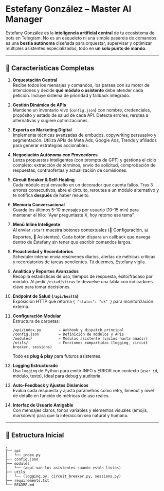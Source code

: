 # Estefany González – Master AI Manager

Estefany González es la **inteligencia artificial central** de tu ecosistema de bots en Telegram. No es un esqueleto ni una simple pasarela de comandos: es una **bestia autónoma** diseñada para orquestar, supervisar y optimizar múltiples asistentes especializados, todo en **un solo punto de mando**.

---

## 🚀 Características Completas

1. **Orquestación Central**  
   Recibe todos los mensajes y comandos, los parsea con su motor de intenciones y decide **qué módulo o asistente** debe atender cada petición. Incluye sistema de prioridad y fallback integrado.

2. **Gestión Dinámica de APIs**  
   Mantiene un inventario vivo (`config.json`) con nombre, credenciales, propósito y estado de salud de cada API. Detecta errores, rerutea a alternativas y sugiere optimizaciones.

3. **Experta en Marketing Digital**  
   Implementa técnicas avanzadas de embudos, copywriting persuasivo y segmentación. Utiliza APIs de Meta Ads, Google Ads, Trends y afiliados para generar estrategias accionables.

4. **Negociación Autónoma con Proveedores**  
   Lanza propuestas inteligentes (con prompts de GPT) y gestiona el ciclo completo: extracción de términos, envío de solicitud, comprobación de respuestas, contraofertas y actualización de comisiones.

5. **Circuit Breaker & Self-Healing**  
   Cada módulo está envuelto en un decorador que cuenta fallos. Tras 3 errores consecutivos, abre el circuito, reroutea a un módulo alternativo y te notifica **después** de haber resuelto.

6. **Memoria Conversacional**  
   Guarda los últimos 5–10 mensajes por usuario (10–15 min) para mantener el hilo: “Ayer preguntaste X, hoy retomo ese tema”.

7. **Menú Inline Inteligente**  
   Al enviar `/start` muestra botones contextuales (🔧 Configuración, 📊 Reportes, 🤖 Asistentes). Cada botón dispara un callback que navega dentro de Estefany sin tener que escribir comandos largos.

8. **Proactividad y Recordatorios**  
   Scheduler interno envía resúmenes diarios, alertas de métricas críticas y recordatorios de tareas pendientes. Tú duermes, Estefany vigila.

9. **Analítica y Reportes Avanzados**  
   Recopila estadísticas de uso, tiempos de respuesta, éxito/fracaso por módulo. Al pedir `/estadísticas` te devuelve una tabla con indicadores clave para tomar decisiones.

10. **Endpoint de Salud (`/api/health`)**  
    Exposición HTTP que retorna `{ "status": "ok" }` para monitorización externa.

11. **Configuración Modular**  
    Estructura de carpetas:  
    ```
    /api/index.py        ← Webhook y dispatch principal  
    /config.json         ← Definición de módulos y APIs  
    /modules/            ← Módulos asistente (vacíos hasta añadir)  
    /utils/              ← Funciones compartidas (logging, circuit breaker, sessions)  
    ```
    Todo es **plug & play** para futuros asistentes.

12. **Logging Estructurado**  
    Usa `logging` de Python para emitir INFO y ERROR con contexto (`user_id`, módulo, texto), ideal para debug y auditoría.

13. **Auto-Feedback y Ajustes Dinámicos**  
    Evalúa cada respuesta y ajusta parámetros como retry, timeout y nivel de detalle en función de métricas de uso reales.

14. **Interfaz de Usuario Amigable**  
    Con mensajes claros, tonos variables y elementos visuales (emojis, markdown) para que la interacción sea natural y humana.

---

## 📁 Estructura Inicial

```text
.
├── api
│   └── index.py
├── config.json
├── modules
│   └── (aquí van los asistentes cuando estén listos)
├── utils
│   └── (logging.py, circuit_breaker.py, sessions.py)
├── requirements.txt
└── README.md
